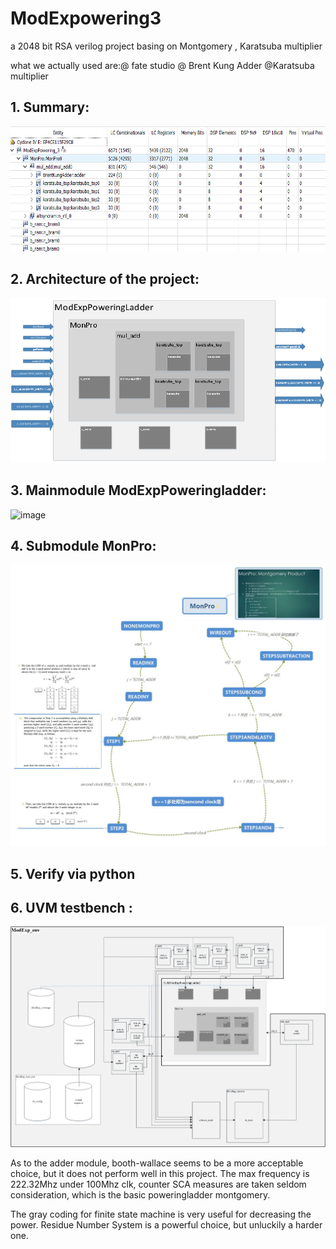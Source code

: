 # ModExpowering3
a 2048 bit RSA verilog project basing on Montgomery , Karatsuba multiplier

what we actually used are:@ fate studio @ Brent Kung Adder @Karatsuba multiplier

## **1. Summary**:
<img src="https://github.com/zdszx/Modexpowering3/blob/master/1.png" width="600" height="200" /><br/>

## **2. Architecture of the project:**
![image](https://github.com/zdszx/Modexpowering3/blob/master/2.png)

## **3. Mainmodule ModExpPoweringladder:**
![image](https://github.com/zdszx/Modexpowering3/blob/master/3.png)

## **4. Submodule MonPro:**
![image](https://github.com/zdszx/Modexpowering3/blob/master/4.png)

## **5. Verify via python**

## **6. UVM testbench :**
![image](https://github.com/zdszx/Modexpowering3/blob/master/5.png)

As to the adder module, booth-wallace seems to be a more acceptable choice, but it does not perform well in this project.
The max frequency is 222.32Mhz under 100Mhz clk, counter SCA measures are taken seldom consideration, which is the basic poweringladder montgomery.

The gray coding for finite state machine is very useful for decreasing the power. 
Residue Number System is a powerful choice, but unluckily a harder one.
